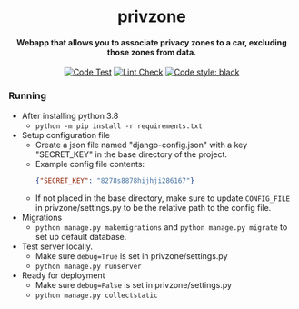 <h1 align="center">privzone</h1>
<h4 align="center">Webapp that allows you to associate privacy zones to a car, excluding those zones from data. </h4>

<p align="center">
<a href="https://github.com/jmscslgroup/privzone/actions?query=workflow%3A%22Code+Test%22"><img alt="Code Test" src="https://github.com/jmscslgroup/privzone/workflows/Code%20Test/badge.svg"></a>
<a href="https://github.com/jmscslgroup/privzone/actions?query=workflow%3ALint"><img alt="Lint Check" src="https://github.com/jmscslgroup/privzone/workflows/Lint/badge.svg"></a>
<a href="https://github.com/psf/black"><img alt="Code style: black" src="https://img.shields.io/badge/code%20style-black-000000.svg"></a>
</p>

### Running



 - After installing python 3.8
   - `python -m pip install -r requirements.txt`
 - Setup configuration file
   - Create a json file named "django-config.json" with a key "SECRET_KEY" in the base directory of the project.
   - Example config file contents: 
        ```json
        {"SECRET_KEY": "8278s8878hijhji286167"}
        ```
   - If not placed in the base directory, make sure to update `CONFIG_FILE` in privzone/settings.py to be the relative path to the config file.
 - Migrations
   - `python manage.py makemigrations` and `python manage.py migrate` to set up default database.
 - Test server locally.
   - Make sure `debug=True` is set in privzone/settings.py
   - `python manage.py runserver`
 - Ready for deployment
   - Make sure `debug=False` is set in privzone/settings.py
   - `python manage.py collectstatic`